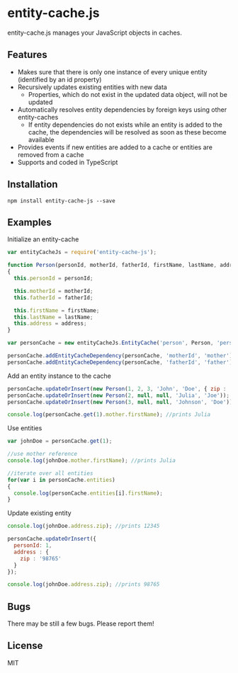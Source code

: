# entity-cache.js

entity-cache.js manages your JavaScript objects in caches.

## Features

* Makes sure that there is only one instance of every unique entity (identified by an id property)
* Recursively updates existing entities with new data
  * Properties, which do not exist in the updated data object, will not be updated
* Automatically resolves entity dependencies by foreign keys using other entity-caches
  * If entity dependencies do not exists while an entity is added to the cache, the dependencies will be resolved as soon as these become available
* Provides events if new entities are added to a cache or entities are removed from a cache
* Supports and coded in TypeScript

## Installation

`npm install entity-cache-js --save`

## Examples

Initialize an entity-cache

```js
var entityCacheJs = require('entity-cache-js');

function Person(personId, motherId, fatherId, firstName, lastName, address)
{
  this.personId = personId;

  this.motherId = motherId;
  this.fatherId = fatherId;

  this.firstName = firstName;
  this.lastName = lastName;
  this.address = address;
}

var personCache = new entityCacheJs.EntityCache('person', Person, 'personId');

personCache.addEntityCacheDependency(personCache, 'motherId', 'mother');
personCache.addEntityCacheDependency(personCache, 'fatherId', 'father');
```

Add an entity instance to the cache

```js
personCache.updateOrInsert(new Person(1, 2, 3, 'John', 'Doe', { zip : '12345' }));
personCache.updateOrInsert(new Person(2, null, null, 'Julia', 'Joe'));
personCache.updateOrInsert(new Person(3, null, null, 'Johnson', 'Doe'));

console.log(personCache.get(1).mother.firstName); //prints Julia
```

Use entities

```js
var johnDoe = personCache.get(1);

//use mother reference
console.log(johnDoe.mother.firstName); //prints Julia

//iterate over all entities
for(var i in personCache.entities)
{
  console.log(personCache.entities[i].firstName);
}
```

Update existing entity

```js
console.log(johnDoe.address.zip); //prints 12345

personCache.updateOrInsert({
  personId: 1,
  address : {
    zip : '98765'
  }
});

console.log(johnDoe.address.zip); //prints 98765
```

## Bugs

There may be still a few bugs. Please report them!

## License
MIT